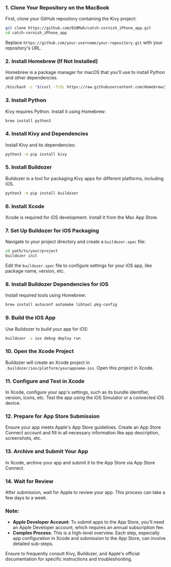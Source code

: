 ### 1. Clone Your Repository on the MacBook
First, clone your GitHub repository containing the Kivy project:

```bash
git clone https://github.com/010Mak/catch-cornish_iPhone_app.git
cd catch-cornish_iPhone_app
```
Replace `https://github.com/your-username/your-repository.git` with your repository's URL.

### 2. Install Homebrew (If Not Installed)
Homebrew is a package manager for macOS that you'll use to install Python and other dependencies.

```bash
/bin/bash -c "$(curl -fsSL https://raw.githubusercontent.com/Homebrew/install/HEAD/install.sh)"
```

### 3. Install Python
Kivy requires Python. Install it using Homebrew:

```bash
brew install python3
```

### 4. Install Kivy and Dependencies
Install Kivy and its dependencies:

```bash
python3 -m pip install kivy
```

### 5. Install Buildozer
Buildozer is a tool for packaging Kivy apps for different platforms, including iOS.

```bash
python3 -m pip install buildozer
```

### 6. Install Xcode
Xcode is required for iOS development. Install it from the Mac App Store.

### 7. Set Up Buildozer for iOS Packaging
Navigate to your project directory and create a `buildozer.spec` file:

```bash
cd path/to/your/project
buildozer init
```

Edit the `buildozer.spec` file to configure settings for your iOS app, like package name, version, etc.

### 8. Install Buildozer Dependencies for iOS
Install required tools using Homebrew:

```bash
brew install autoconf automake libtool pkg-config
```

### 9. Build the iOS App
Use Buildozer to build your app for iOS:

```bash
buildozer -v ios debug deploy run
```

### 10. Open the Xcode Project
Buildozer will create an Xcode project in `.buildozer/ios/platform/yourappname-ios`. Open this project in Xcode.

### 11. Configure and Test in Xcode
In Xcode, configure your app's settings, such as its bundle identifier, version, icons, etc. Test the app using the iOS Simulator or a connected iOS device.

### 12. Prepare for App Store Submission
Ensure your app meets Apple's App Store guidelines. Create an App Store Connect account and fill in all necessary information like app description, screenshots, etc.

### 13. Archive and Submit Your App
In Xcode, archive your app and submit it to the App Store via App Store Connect.

### 14. Wait for Review
After submission, wait for Apple to review your app. This process can take a few days to a week.

### Note:
- **Apple Developer Account**: To submit apps to the App Store, you'll need an Apple Developer account, which requires an annual subscription fee.
- **Complex Process**: This is a high-level overview. Each step, especially app configuration in Xcode and submission to the App Store, can involve detailed sub-steps.

Ensure to frequently consult Kivy, Buildozer, and Apple's official documentation for specific instructions and troubleshooting.
